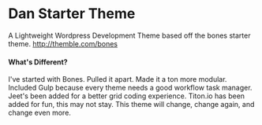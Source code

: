 # Dan Starter Theme
A Lightweight Wordpress Development Theme based off the bones starter theme.
http://themble.com/bones


#### What's Different?
I've started with Bones. Pulled it apart. Made it a ton more modular. Included Gulp because every theme needs a good workflow task manager. Jeet's been added for a better grid coding experience. Titon.io has been added for fun, this may not stay. This theme will change, change again, and change even more.
